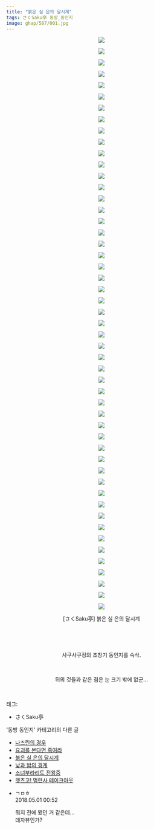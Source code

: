 ```yaml
---
title: "붉은 실 은의 달시계"
tags: さくSaku亭 동방_동인지
image: ghap/587/001.jpg
---
```

<div class="article">
<p style="text-align: center; clear: none; float: none;"><img src="{{ site.nasurl }}/ghap/587/001.jpg"/></p>
<p style="text-align: center; clear: none; float: none;"><img src="{{ site.nasurl }}/ghap/587/002.jpg"/></p>
<p style="text-align: center; clear: none; float: none;"><img src="{{ site.nasurl }}/ghap/587/003.jpg"/></p>
<p style="text-align: center; clear: none; float: none;"><img src="{{ site.nasurl }}/ghap/587/004.jpg"/></p>
<p style="text-align: center; clear: none; float: none;"><img src="{{ site.nasurl }}/ghap/587/005.jpg"/></p>
<p style="text-align: center; clear: none; float: none;"><img src="{{ site.nasurl }}/ghap/587/006.jpg"/></p>
<p style="text-align: center; clear: none; float: none;"><img src="{{ site.nasurl }}/ghap/587/007.jpg"/></p>
<p style="text-align: center; clear: none; float: none;"><img src="{{ site.nasurl }}/ghap/587/008.jpg"/></p>
<p style="text-align: center; clear: none; float: none;"><img src="{{ site.nasurl }}/ghap/587/009.jpg"/></p>
<p style="text-align: center; clear: none; float: none;"><img src="{{ site.nasurl }}/ghap/587/010.jpg"/></p>
<p style="text-align: center; clear: none; float: none;"><img src="{{ site.nasurl }}/ghap/587/011.jpg"/></p>
<p style="text-align: center; clear: none; float: none;"><img src="{{ site.nasurl }}/ghap/587/012.jpg"/></p>
<p style="text-align: center; clear: none; float: none;"><img src="{{ site.nasurl }}/ghap/587/013.jpg"/></p>
<p style="text-align: center; clear: none; float: none;"><img src="{{ site.nasurl }}/ghap/587/014.jpg"/></p>
<p style="text-align: center; clear: none; float: none;"><img src="{{ site.nasurl }}/ghap/587/015.jpg"/></p>
<p style="text-align: center; clear: none; float: none;"><img src="{{ site.nasurl }}/ghap/587/016.jpg"/></p>
<p style="text-align: center; clear: none; float: none;"><img src="{{ site.nasurl }}/ghap/587/017.jpg"/></p>
<p style="text-align: center; clear: none; float: none;"><img src="{{ site.nasurl }}/ghap/587/018.jpg"/></p>
<p style="text-align: center; clear: none; float: none;"><img src="{{ site.nasurl }}/ghap/587/019.jpg"/></p>
<p style="text-align: center; clear: none; float: none;"><img src="{{ site.nasurl }}/ghap/587/020.jpg"/></p>
<p style="text-align: center; clear: none; float: none;"><img src="{{ site.nasurl }}/ghap/587/021.jpg"/></p>
<p style="text-align: center; clear: none; float: none;"><img src="{{ site.nasurl }}/ghap/587/022.jpg"/></p>
<p style="text-align: center; clear: none; float: none;"><img src="{{ site.nasurl }}/ghap/587/023.jpg"/></p>
<p style="text-align: center; clear: none; float: none;"><img src="{{ site.nasurl }}/ghap/587/024.jpg"/></p>
<p style="text-align: center; clear: none; float: none;"><img src="{{ site.nasurl }}/ghap/587/025.jpg"/></p>
<p style="text-align: center; clear: none; float: none;"><img src="{{ site.nasurl }}/ghap/587/026.jpg"/></p>
<p style="text-align: center; clear: none; float: none;"><img src="{{ site.nasurl }}/ghap/587/027.jpg"/></p>
<p style="text-align: center; clear: none; float: none;"><img src="{{ site.nasurl }}/ghap/587/028.jpg"/></p>
<p style="text-align: center; clear: none; float: none;"><img src="{{ site.nasurl }}/ghap/587/029.jpg"/></p>
<p style="text-align: center; clear: none; float: none;"><img src="{{ site.nasurl }}/ghap/587/030.jpg"/></p>
<p style="text-align: center; clear: none; float: none;"><img src="{{ site.nasurl }}/ghap/587/031.jpg"/></p>
<p style="text-align: center; clear: none; float: none;"><img src="{{ site.nasurl }}/ghap/587/032.jpg"/></p>
<p style="text-align: center; clear: none; float: none;"><img src="{{ site.nasurl }}/ghap/587/033.jpg"/></p>
<p style="text-align: center; clear: none; float: none;"><img src="{{ site.nasurl }}/ghap/587/034.jpg"/></p>
<p style="text-align: center; clear: none; float: none;"><img src="{{ site.nasurl }}/ghap/587/035.jpg"/></p>
<p style="text-align: center; clear: none; float: none;"><img src="{{ site.nasurl }}/ghap/587/036.jpg"/></p>
<p style="text-align: center; clear: none; float: none;"><img src="{{ site.nasurl }}/ghap/587/037.jpg"/></p>
<p style="text-align: center; clear: none; float: none;"><img src="{{ site.nasurl }}/ghap/587/038.jpg"/></p>
<p style="text-align: center; clear: none; float: none;"><img src="{{ site.nasurl }}/ghap/587/039.jpg"/></p>
<p style="text-align: center; clear: none; float: none;"><img src="{{ site.nasurl }}/ghap/587/040.jpg"/></p>
<p style="text-align: center; clear: none; float: none;"><img src="{{ site.nasurl }}/ghap/587/041.jpg"/></p>
<p style="text-align: center; clear: none; float: none;"><img src="{{ site.nasurl }}/ghap/587/042.jpg"/></p>
<p style="text-align: center; clear: none; float: none;"><img src="{{ site.nasurl }}/ghap/587/043.jpg"/></p>
<p style="text-align: center; clear: none; float: none;"><img src="{{ site.nasurl }}/ghap/587/044.jpg"/></p>
<p style="text-align: center; clear: none; float: none;"><img src="{{ site.nasurl }}/ghap/587/045.jpg"/></p>
<p style="text-align: center; clear: none; float: none;"><img src="{{ site.nasurl }}/ghap/587/046.jpg"/></p>
<p style="text-align: center; clear: none; float: none;"><img src="{{ site.nasurl }}/ghap/587/047.jpg"/></p>
<p style="text-align: center; clear: none; float: none;"><img src="{{ site.nasurl }}/ghap/587/048.jpg"/></p>
<p style="text-align: center; clear: none; float: none;"><img src="{{ site.nasurl }}/ghap/587/049.jpg"/></p>
<p style="text-align: center; clear: none; float: none;"><img src="{{ site.nasurl }}/ghap/587/050.jpg"/></p>
<p style="text-align: center; clear: none; float: none;"><img src="{{ site.nasurl }}/ghap/587/051.jpg"/></p>
<p style="text-align: center; clear: none; float: none;">[さくSaku亭] 붉은 실 은의 달시계</p>
<p style="text-align: center; clear: none; float: none;"><br/></p>
<p style="text-align: center; clear: none; float: none;"><br/></p>
<p style="text-align: center; clear: none; float: none;">사쿠사쿠정의 초창기 동인지를 슥삭.</p>
<p style="text-align: center; clear: none; float: none;"><br/></p>
<p style="text-align: center; clear: none; float: none;">뒤의 것들과 같은 점은 눈 크기 밖에 없군...</p>
<p><br/></p>
</div><div class="tagTrail">
<p>태그: </p>
<ul>
<li>さくSaku亭</li>
</ul>
</div><div class="another">
<p>'동방 동인지' 카테고리의 다른 글</p>
<ul>
<li><a href="/2016-06-27-ghap_589">나즈린의 경우</a></li>
<li><a href="/2016-06-27-ghap_588">요괴를 본다면 죽여라</a></li>
<li><a href="/2016-06-27-ghap_587">붉은 실 은의 달시계</a></li>
<li><a href="/2016-06-27-ghap_585">낮과 밤의 경계</a></li>
<li><a href="/2016-06-27-ghap_584">소녀부라리토 전왕중</a></li>
<li><a href="/2016-06-27-ghap_583">렛츠고! 명련사 테이크아웃</a></li>
</ul>
</div><div class="cb_module cb_fluid">
<div class="cb_wrt cb_profile">
<div class="comment">
<ul>
<li class="cb_thumb_off" id="comment15247623">
<div class="cb_comment_area">
<div class="cb_info_area">
<div class="cb_section">
<span class="cb_nick_name">ㄱㅁㅎ</span>
</div>
<div class="cb_section">
<span class="cb_date">2018.05.01 00:52 </span>
</div>
</div>
<div class="cb_dsc_comment">
<p class="cb_dsc">
											뭐지 전에 봤던 거 같은데...<br/>
데자뷰인가?
										</p>
</div>
</div></li>
</ul>
</div>
</div><!-- commentList close -->
</div>